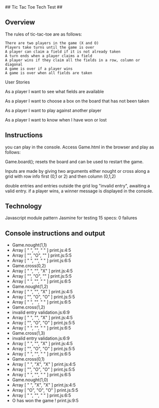 ## Tic Tac Toe Tech Test ##

## Overview ##

The rules of tic-tac-toe are as follows:

    There are two players in the game (X and O)
    Players take turns until the game is over
    A player can claim a field if it is not already taken
    A turn ends when a player claims a field
    A player wins if they claim all the fields in a row, column or diagonal
    A game is over if a player wins
    A game is over when all fields are taken

User Stories

As a player I want to see what fields are available

As a player I want to choose a box on the board that has not been taken

As a player I want to play against another player

As a player I want to know when I have won or lost

## Instructions ##

you can play in the console. Access Game.html in the browser and play as follows:

Game.board(); resets the board and can be used to restart the game.

Inputs are made by giving two arguments either nought or cross along a grid
with row info first (0,1 or 2)
and then column (0,1,2)

double entries and entries outside the grid log "invalid entry", awaiting a valid entry.
if a player wins, a winner message is displayed in the console.

## Technology ##

Javascript module pattern
Jasmine for testing 15 specs: 0 failures

## Console instructions and output ##

 - Game.nought(1,1)
 -   Array [ " ", "", " " ]  print.js:4:5
 -   Array [ "", "O", "" ]  print.js:5:5
 -   Array [ " ", "", " " ]  print.js:6:5
 - Game.cross(0,2)
 -   Array [ " ", "", "X" ]  print.js:4:5
 -   Array [ "", "O", "" ]  print.js:5:5
 -   Array [ " ", "", " " ]  print.js:6:5
 - Game.nought(1,2)
 -   Array [ " ", "", "X" ]  print.js:4:5
 -   Array [ "", "O", "O" ]  print.js:5:5
 -   Array [ " ", "", " " ]  print.js:6:5
 - Game.cross(1,2)
 -   invalid entry  validation.js:6:9
 -   Array [ " ", "", "X" ]  print.js:4:5
 -   Array [ "", "O", "O" ]  print.js:5:5
 -   Array [ " ", "", " " ]  print.js:6:5
 - Game.cross(1,3)
 -   invalid entry  validation.js:6:9
 -   Array [ " ", "", "X" ]  print.js:4:5
 -   Array [ "", "O", "O" ]  print.js:5:5
 -   Array [ " ", "", " " ]  print.js:6:5
 - Game.cross(0,1)
 -   Array [ " ", "X", "X" ]  print.js:4:5
 -   Array [ "", "O", "O" ]  print.js:5:5
 -   Array [ " ", "", " " ]  print.js:6:5
 - Game.nought(1,0)
 -  Array [ " ", "X", "X" ]  print.js:4:5
 -   Array [ "O", "O", "O" ]  print.js:5:5
 -   Array [ " ", "", " " ]  print.js:6:5
 -   O has won the game !  print.js:9:5
     

